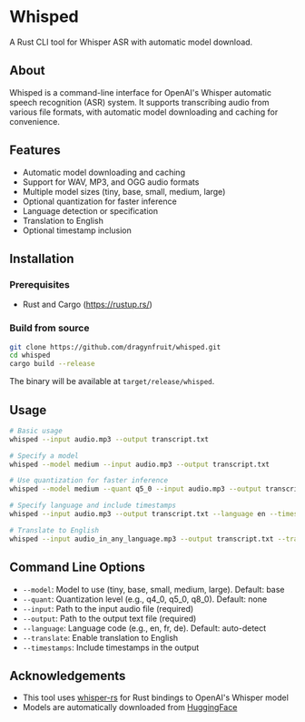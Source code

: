 # Whisped

A Rust CLI tool for Whisper ASR with automatic model download.

## About

Whisped is a command-line interface for OpenAI's Whisper automatic speech recognition (ASR) system. It supports transcribing audio from various file formats, with automatic model downloading and caching for convenience.

## Features

- Automatic model downloading and caching
- Support for WAV, MP3, and OGG audio formats
- Multiple model sizes (tiny, base, small, medium, large)
- Optional quantization for faster inference
- Language detection or specification
- Translation to English
- Optional timestamp inclusion

## Installation

### Prerequisites

- Rust and Cargo (https://rustup.rs/)

### Build from source

```bash
git clone https://github.com/dragynfruit/whisped.git
cd whisped
cargo build --release
```

The binary will be available at `target/release/whisped`.

## Usage

```bash
# Basic usage
whisped --input audio.mp3 --output transcript.txt

# Specify a model
whisped --model medium --input audio.mp3 --output transcript.txt

# Use quantization for faster inference
whisped --model medium --quant q5_0 --input audio.mp3 --output transcript.txt

# Specify language and include timestamps
whisped --input audio.mp3 --output transcript.txt --language en --timestamps

# Translate to English
whisped --input audio_in_any_language.mp3 --output transcript.txt --translate
```

## Command Line Options

- `--model`: Model to use (tiny, base, small, medium, large). Default: base
- `--quant`: Quantization level (e.g., q4_0, q5_0, q8_0). Default: none
- `--input`: Path to the input audio file (required)
- `--output`: Path to the output text file (required)
- `--language`: Language code (e.g., en, fr, de). Default: auto-detect
- `--translate`: Enable translation to English
- `--timestamps`: Include timestamps in the output

## Acknowledgements

- This tool uses [whisper-rs](https://github.com/tazz4843/whisper-rs) for Rust bindings to OpenAI's Whisper model
- Models are automatically downloaded from [HuggingFace](https://huggingface.co/ggerganov/whisper.cpp)
